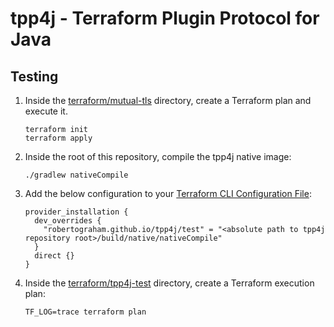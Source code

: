 # tpp4j - Terraform Plugin Protocol for Java

## Testing

1. Inside the [terraform/mutual-tls](terraform/mutual-tls) directory, create a Terraform plan and
   execute it.

   ```shell
   terraform init
   terraform apply
   ```

1. Inside the root of this repository, compile the tpp4j native image:

   ```shell
   ./gradlew nativeCompile
   ```

1. Add the below configuration to
   your [Terraform CLI Configuration File](https://developer.hashicorp.com/terraform/cli/config/config-file):

   ```hocon
   provider_installation {
     dev_overrides {
       "robertograham.github.io/tpp4j/test" = "<absolute path to tpp4j repository root>/build/native/nativeCompile"
     }
     direct {}
   }
   ```

1. Inside the [terraform/tpp4j-test](terraform/tpp4j-test) directory, create a Terraform execution
   plan:

   ```shell
   TF_LOG=trace terraform plan
   ```
